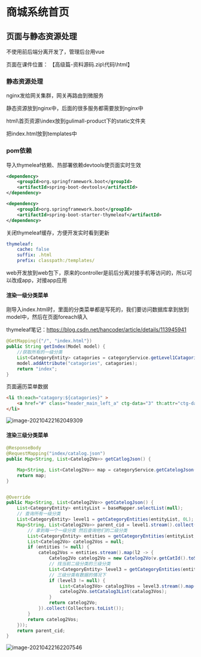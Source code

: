 # 商城系统首页

## 页面与静态资源处理

不使用前后端分离开发了，管理后台用vue

页面在课件位置： 【高级篇-资料源码.zip\代码\html】

### 静态资源处理

nginx发给网关集群，网关再路由到微服务

静态资源放到nginx中，后面的很多服务都需要放到nginx中

html\首页资源\index放到gulimall-product下的static文件夹

把index.html放到templates中

### pom依赖

导入thymeleaf依赖、热部署依赖devtools使页面实时生效

```xml
<dependency>
    <groupId>org.springframework.boot</groupId>
    <artifactId>spring-boot-devtools</artifactId>
</dependency>

<dependency>
    <groupId>org.springframework.boot</groupId>
    <artifactId>spring-boot-starter-thymeleaf</artifactId>
</dependency>
```

关闭thymeleaf缓存，方便开发实时看到更新

```yaml
thymeleaf:
    cache: false
    suffix: .html
    prefix: classpath:/templates/
```

web开发放到web包下，原来的controller是前后分离对接手机等访问的，所以可以改成app，对接app应用

#### 渲染一级分类菜单

刚导入index.html时，里面的分类菜单都是写死的，我们要访问数据库拿到放到model中，然后在页面foreach填入

thymeleaf笔记：https://blog.csdn.net/hancoder/article/details/113945941

```java
@GetMapping({"/", "index.html"})
public String getIndex(Model model) {
    //获取所有的一级分类
    List<CategoryEntity> catagories = categoryService.getLevel1Catagories();
    model.addAttribute("catagories", catagories);
    return "index";
}
```

页面遍历菜单数据

```html
<li th:each="catagory:${catagories}" >
    <a href="#" class="header_main_left_a" ctg-data="3" th:attr="ctg-data=${catagory.catId}"><b th:text="${catagory.name}"></b></a>
</li>

```

![image-20210422162049309](https://raw.githubusercontent.com/TWDH/Leetcode-From-Zero/pictures/img/image-20210422162049309.png)

#### 渲染三级分类菜单

```java
@ResponseBody
@RequestMapping("index/catalog.json")
public Map<String, List<Catelog2Vo>> getCatlogJson() {

    Map<String, List<Catelog2Vo>> map = categoryService.getCatelogJson();
    return map;
}


@Override
public Map<String, List<Catelog2Vo>> getCatelogJson() {
    List<CategoryEntity> entityList = baseMapper.selectList(null);
    // 查询所有一级分类
    List<CategoryEntity> level1 = getCategoryEntities(entityList, 0L);
    Map<String, List<Catelog2Vo>> parent_cid = level1.stream().collect(Collectors.toMap(k -> k.getCatId().toString(), v -> {
        // 拿到每一个一级分类 然后查询他们的二级分类
        List<CategoryEntity> entities = getCategoryEntities(entityList, v.getCatId());
        List<Catelog2Vo> catelog2Vos = null;
        if (entities != null) {
            catelog2Vos = entities.stream().map(l2 -> {
                Catelog2Vo catelog2Vo = new Catelog2Vo(v.getCatId().toString(), l2.getName(), l2.getCatId().toString(), null);
                // 找当前二级分类的三级分类
                List<CategoryEntity> level3 = getCategoryEntities(entityList, l2.getCatId());
                // 三级分类有数据的情况下
                if (level3 != null) {
                    List<Catalog3Vo> catalog3Vos = level3.stream().map(l3 -> new Catalog3Vo(l3.getCatId().toString(), l3.getName(), l2.getCatId().toString())).collect(Collectors.toList());
                    catelog2Vo.setCatalog3List(catalog3Vos);
                }
                return catelog2Vo;
            }).collect(Collectors.toList());
        }
        return catelog2Vos;
    }));
    return parent_cid;
}
```

![image-20210422162207546](https://raw.githubusercontent.com/TWDH/Leetcode-From-Zero/pictures/img/image-20210422162207546.png)
